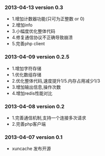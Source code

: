 ### 2013-04-13  version 0.3
   * 1.增加计数器功能(只可为正整数 or 0)
   * 2.增加info
   * 3.小幅度优化整体代码
   * 4.修复通信协议不正确导致崩溃
   * 5.完善php client
### 2013-04-09  version 0.2.5
   * 1.增加字符存储
   * 1.优化数组存储
   * 2.优化整体代码,速度提升1/5.内存占用减少1/3
   * 3.增加输出信息,操作次数
   * 4.增加redis性能对比

### 2013-04-08  version 0.2
   * 1.完善通信机制,支持一个连接多次请求
   * 2.完善php客户端
   
### 2013-04-07  version 0.1
   * xuncache 发布开源
